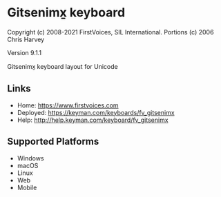 Gitsenimx̱ keyboard
======================

Copyright (c) 2008-2021 FirstVoices, SIL International. Portions (c) 2006 Chris Harvey

Version 9.1.1

Gitsenimx̱ keyboard layout for Unicode

Links
-----

 * Home:     <https://www.firstvoices.com>
 * Deployed: <https://keyman.com/keyboards/fv_gitsenimx>
 * Help:     <http://help.keyman.com/keyboard/fv_gitsenimx>
 
Supported Platforms
-------------------

 * Windows
 * macOS
 * Linux
 * Web
 * Mobile

